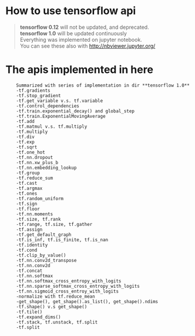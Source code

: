 # How to use tensorflow api

> **tensorflow 0.12** will not be updated, and deprecated.  
> **tensorflow 1.0** will be updated continuously  
> Everything was implemented on jupyter notebook.  
> You can see these also with <http://nbviewer.jupyter.org/>  

# The apis implemented in here
~~~
    Summarized with series of implementation in dir **tensorflow 1.0**
    -tf.gradients
    -tf.stop_gradient
    -tf.get_variable v.s. tf.variable
    -tf.control_dependencies
    -tf.train.exponential_decay() and global_step
    -tf.train.ExponentialMovingAverage
    -tf.add
    -tf.matmul v.s. tf.multiply
    -tf.multiply
    -tf.div
    -tf.exp
    -tf.sqrt
    -tf.one_hot
    -tf.nn.dropout
    -tf.nn.xw_plus_b
    -tf.nn.embedding_lookup
    -tf.group
    -tf.reduce_sum
    -tf.cast
    -tf.argmax
    -tf.ones
    -tf.random_uniform
    -tf.sign
    -tf.floor
    -tf.nn.moments
    -tf.size, tf.rank
    -tf.range, tf.size, tf.gather
    -tf.assign
    -tf.get_default_graph
    -tf.is_inf, tf.is_finite, tf.is_nan
    -tf.identity
    -tf.cond
    -tf.clip_by_value()
    -tf.nn.conv2d_transpose
    -tf.nn.conv2d
    -tf.concat
    -tf.nn.softmax
    -tf.nn.softmax_cross_entropy_with_logits
    -tf.nn.sparse_softmax_cross_entropy_with_logits
    -tf.nn.sigmoid_cross_entroy_with_logits
    -normalize with tf.reduce_mean
    -get_shape(), get_shape().as_list(), get_shape().ndims
    -tf.shape() v.s get_shape()
    -tf.tile()
    -tf.expand_dims()
    -tf.stack, tf.unstack, tf.split
    -tf.split
~~~
